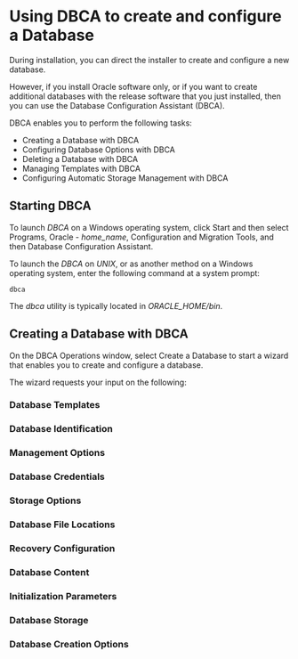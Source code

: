 # Using DBCA to create and configure a Database

During installation, you can direct the installer to create and configure a new database.

However, if you install Oracle software only, or if you want to create additional databases with the release software that you just installed, then you can use the Database Configuration Assistant (DBCA).

DBCA enables you to perform the following tasks:

- Creating a Database with DBCA
- Configuring Database Options with DBCA
- Deleting a Database with DBCA
- Managing Templates with DBCA
- Configuring Automatic Storage Management with DBCA

## Starting DBCA

To launch _DBCA_ on a Windows operating system, click Start and then select Programs, Oracle - _home_name_, Configuration and Migration Tools, and then Database Configuration Assistant.

To launch the _DBCA_ on _UNIX_, or as another method on a Windows operating system, enter the following command at a system prompt:

```
dbca
```

The _dbca_ utility is typically located in _ORACLE_HOME/bin_.

## Creating a Database with DBCA

On the DBCA Operations window, select Create a Database to start a wizard that enables you to create and configure a database.

The wizard requests your input on the following:

### Database Templates

### Database Identification

### Management Options

### Database Credentials

### Storage Options

### Database File Locations

### Recovery Configuration

### Database Content

### Initialization Parameters

### Database Storage

### Database Creation Options
